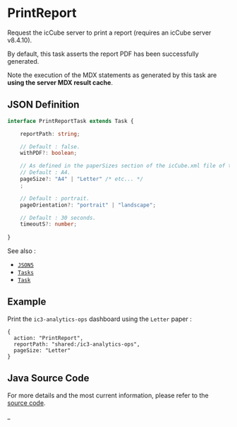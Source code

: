 # PrintReport

Request the icCube server to print a report (requires an icCube server v8.4.10).

By default, this task asserts the report PDF has been successfully generated.

Note the execution of the MDX statements as generated by this task are **using the server MDX result cache**.

## JSON Definition

```typescript
interface PrintReportTask extends Task {

    reportPath: string;

    // Default : false.
    withPDF?: boolean;

    // As defined in the paperSizes section of the icCube.xml file of the icCube server.
    // Default : A4.
    pageSize?: "A4" | "Letter" /* etc... */
    ;

    // Default : portrait.
    pageOrientation?: "portrait" | "landscape";

    // Default : 30 seconds.
    timeoutS?: number;
    
}
```

See also :

- [`JSON5`](../JSON5.md)
- [`Tasks`](../Tasks.md)
- [`Task`](../Task.md)

## Example

Print the `ic3-analytics-ops` dashboard using the `Letter` paper :

```json5
{
  action: "PrintReport",
  reportPath: "shared:/ic3-analytics-ops",
  pageSize: "Letter"
}
```

## Java Source Code

For more details and the most current information, please refer to
the [source code](../../../../src/main/java/ic3/analyticsops/test/task/reporting/AOPrintReportTask.java).

_
